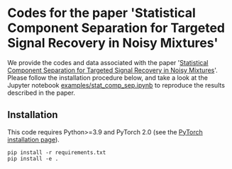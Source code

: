 # Codes for the paper 'Statistical Component Separation for Targeted Signal Recovery in Noisy Mixtures'

We provide the codes and data associated with the paper '[Statistical Component Separation for Targeted Signal Recovery in Noisy Mixtures](https://arxiv.org/abs/2306.15012)'. Please follow the installation procedure below, and take a look at the Jupyter notebook [examples/stat_comp_sep.ipynb](examples/stat_comp_sep.ipynb) to reproduce the results described in the paper.

## Installation

This code requires Python>=3.9 and PyTorch 2.0 (see the [PyTorch installation page](https://pytorch.org/get-started/locally/)).

```
pip install -r requirements.txt
pip install -e .
```
